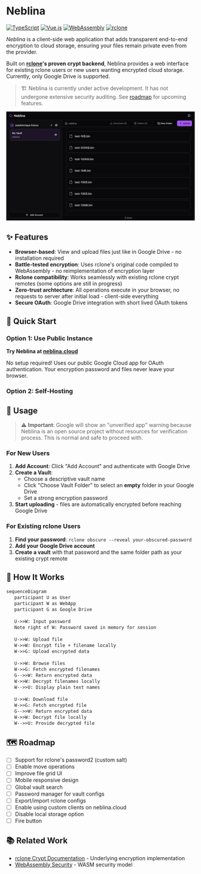 # Neblina

[![TypeScript](https://img.shields.io/badge/TypeScript-007ACC?style=flat&logo=typescript&logoColor=white)](https://www.typescriptlang.org/)
[![Vue.js](https://img.shields.io/badge/Vue.js-35495E?style=flat&logo=vue.js&logoColor=4FC08D)](https://vuejs.org/)
[![WebAssembly](https://img.shields.io/badge/WebAssembly-654FF0?style=flat&logo=webassembly&logoColor=white)](https://webassembly.org/)
[![rclone](https://img.shields.io/badge/rclone-FF6B35?style=flat&logo=rclone&logoColor=white)](https://rclone.org/)


_Neblina_ is a client-side web application that adds transparent end-to-end encryption to cloud storage, ensuring your files remain private even from the provider.

Built on **[rclone](https://rclone.org/)'s proven crypt backend**, Neblina provides a web interface for existing rclone users or new users wanting encrypted cloud storage. Currently, only Google Drive is supported.

> 🏗️ Neblina is currently under active development. It has not undergone extensive security auditing. See [roadmap](#%EF%B8%8F-roadmap) for upcoming features.

![image](public/screenshot.png)

## ✨ Features

- **Browser-based**: View and upload files just like in Google Drive - no installation required
- **Battle-tested encryption**: Uses rclone's original code compiled to WebAssembly - no reimplementation of encryption layer
- **Rclone compatibility**: Works seamlessly with existing rclone crypt remotes (some options are still in progress)
- **Zero-trust archtecture**: All operations execute in your browser, no requests to server after initial load - client-side everything
- **Secure OAuth**: Google Drive integration with short lived OAuth tokens


## 🚀 Quick Start

### Option 1: Use Public Instance

**Try Neblina at [neblina.cloud](https://neblina.cloud)**

No setup required! Uses our public Google Cloud app for OAuth authentication. Your encryption password and files never leave your browser.

### Option 2: Self-Hosting


## 📖 Usage
> ⚠️ **Important**: Google will show an "unverified app" warning because Neblina is an open source project without resources for verification process. This is normal and safe to proceed with.

### For New Users

1. **Add Account**: Click "Add Account" and authenticate with Google Drive
2. **Create a Vault**:
   - Choose a descriptive vault name
   - Click "Choose Vault Folder" to select an **empty** folder in your Google Drive
   - Set a strong encryption password
3. **Start uploading** - files are automatically encrypted before reaching Google Drive

### For Existing rclone Users

1. **Find your password**: `rclone obscure --reveal your-obscured-password`
2. **Add your Google Drive account**
3. **Create a vault** with that password and the same folder path as your existing crypt remote

## 🔧 How It Works

```mermaid
sequenceDiagram
   participant U as User
   participant W as WebApp
   participant G as Google Drive

   U->>W: Input password
   Note right of W: Password saved in memory for session

   U->>W: Upload file
   W->>W: Encrypt file + filename locally
   W->>G: Upload encrypted data

   U->>W: Browse files
   W->>G: Fetch encrypted filenames
   G-->>W: Return encrypted data
   W->>W: Decrypt filenames locally
   W-->>U: Display plain text names

   U->>W: Download file
   W->>G: Fetch encrypted file
   G-->>W: Return encrypted data
   W->>W: Decrypt file locally
   W-->>U: Provide decrypted file
```

## 🗺️ Roadmap

- [ ] Support for rclone's password2 (custom salt)
- [ ] Enable move operations
- [ ] Improve file grid UI
- [ ] Mobile responsive design
- [ ] Global vault search
- [ ] Password manager for vault configs
- [ ] Export/import rclone configs
- [ ] Enable using custom clients on neblina.cloud
- [ ] Disable local storage option
- [ ] Fire button

## 📚 Related Work

- [rclone Crypt Documentation](https://rclone.org/crypt/) - Underlying encryption implementation
- [WebAssembly Security](https://webassembly.org/docs/security/) - WASM security model
